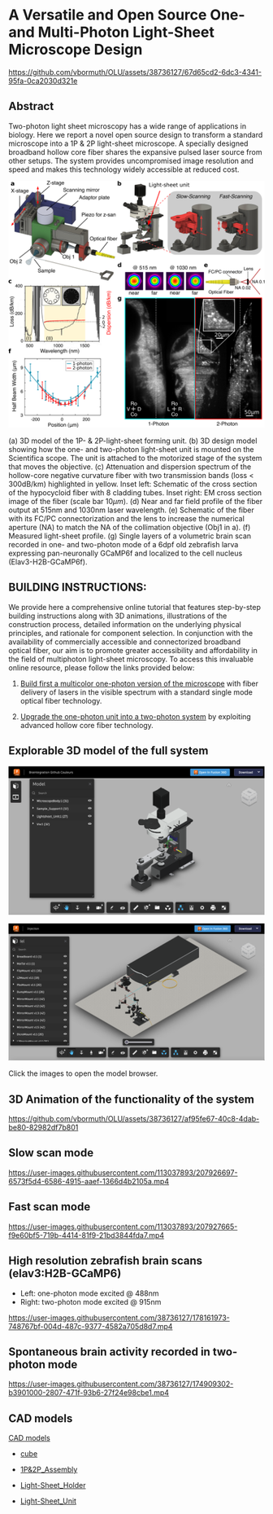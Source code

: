 # A Versatile and Open Source One- and Multi-Photon Light-Sheet Microscope Design

<!---  # An Open Source 1P and 2P miniDSPIM with broadband fiber based laser delivery    --->

https://github.com/vbormuth/OLU/assets/38736127/67d65cd2-6dc3-4341-95fa-0ca2030d321e

## Abstract
Two-photon light sheet microscopy has a wide range of applications in biology. Here we report a novel open source design to transform a standard microscope into a 1P \& 2P light-sheet microscope. A specially designed broadband hollow core fiber shares the expansive pulsed laser source from other setups. The system provides uncompromised image resolution and speed and makes this technology widely accessible at reduced cost.

![CompilationFigure](Figures/CompilationFigure.png)

(a) 3D model of the 1P- \& 2P-light-sheet forming unit. (b) 3D design model showing how the one- and two-photon light-sheet unit is mounted on the Scientifica scope. The unit is attached to the motorized stage of the system that moves the objective. (c) Attenuation and dispersion spectrum of the hollow-core negative curvature fiber with two transmission bands (loss $<$ 300dB/km) highlighted in yellow. Inset left: Schematic of the cross section of the hypocycloid fiber with 8 cladding tubes. Inset right: EM cross section image of the fiber (scale bar $10\mu m$). (d) Near and far field profile of the fiber output at 515nm and 1030nm laser wavelength. (e) Schematic of the fiber with its FC/PC connectorization and the lens to increase the numerical aperture (NA) to match the NA of the collimation objective (Obj1 in a). (f) Measured light-sheet profile. (g) Single layers of a volumetric brain scan recorded in one- and two-photon mode of a 6dpf old zebrafish larva expressing pan-neuronally GCaMP6f and localized to the cell nucleus (Elav3-H2B-GCaMP6f).



## BUILDING INSTRUCTIONS:

We provide here a comprehensive online tutorial that features step-by-step building instructions along with 3D animations, illustrations of the construction process, detailed information on the underlying physical principles, and rationale for component selection. In conjunction with the availability of commercially accessible and connectorized broadband optical fiber, our aim is to promote greater accessibility and affordability in the field of multiphoton light-sheet microscopy. To access this invaluable online resource, please follow the links provided below: 

1. [Build first a multicolor one-photon version of the microscope](1P_Multicolor_System.md) with fiber delivery of lasers in the visible spectrum with a standard single mode optical fiber technology.

2. [Upgrade the one-photon unit into a two-photon system](2P-Upgrade.md) by exploiting advanced hollow core fiber technology.



## Explorable 3D model of the full system

[<img width="600" alt="FullSystem_3D-Model" src="Figures/FullSystem_3D-Model.png">](https://a360.co/41PexBK)

[<img width="600" alt="2P_laser_injection_3D-Model" src="Figures/2P_laser_injection_3D-Model.png">](https://a360.co/3JVrDGn)




Click the images to open the model browser.

## 3D Animation of the functionality of the system

https://github.com/vbormuth/OLU/assets/38736127/af95fe67-40c8-4dab-be80-82982df7b801

## Slow scan mode

https://user-images.githubusercontent.com/113037893/207926697-6573f5d4-6586-4915-aaef-1366d4b2105a.mp4

## Fast scan mode

https://user-images.githubusercontent.com/113037893/207927665-f9e60bf5-719b-4414-81f9-21bd3844fda7.mp4

## High resolution zebrafish brain scans (elav3:H2B-GCaMP6)

* Left: one-photon mode excited @ 488nm
* Right:  two-photon mode excited @ 915nm

https://user-images.githubusercontent.com/38736127/178161973-748767bf-004d-487c-9377-4582a705d8d7.mp4


## Spontaneous brain activity recorded in two-photon mode



https://user-images.githubusercontent.com/38736127/174909302-b3901000-2807-471f-93b6-27f24e98cbe1.mp4




## CAD models

[CAD models](CAD_models)

* [cube](CAD_models/cube.stl)

* [1P&2P_Assembly](CAD_models/1P&2P_Assembly.stl)

* [Light-Sheet_Holder](CAD_models/Light-Sheet_Holder_Assembly_v3.stl)

* [Light-Sheet_Unit](CAD_models/Light-Sheet_Unit_Assembly_v6.stl)




